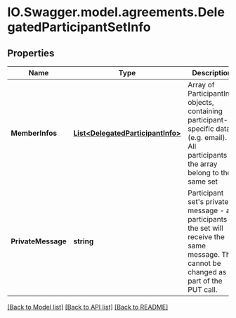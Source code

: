 # IO.Swagger.model.agreements.DelegatedParticipantSetInfo
## Properties

Name | Type | Description | Notes
------------ | ------------- | ------------- | -------------
**MemberInfos** | [**List&lt;DelegatedParticipantInfo&gt;**](DelegatedParticipantInfo.md) | Array of ParticipantInfo objects, containing participant-specific data (e.g. email). All participants in the array belong to the same set | [optional] 
**PrivateMessage** | **string** | Participant set&#39;s private message - all participants in the set will receive the same message. This cannot be changed as part of the PUT call. | [optional] 

[[Back to Model list]](../README.md#documentation-for-models) [[Back to API list]](../README.md#documentation-for-api-endpoints) [[Back to README]](../README.md)

